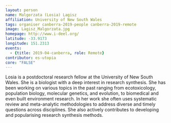 ```yaml
---
layout: person
name: Malgorzata (Losia) Lagisz
affiliation: University of New South Wales
tags: organiser canberra-2019-people canberra-2019-remote
image: Lagisz_Malgorzata.jpg
homepage: http://www.i-deel.org/
latitude: -33.9173
longitude: 151.2313
events:
  - {title: 2019-04-canberra, role: Remote}
contributor: es-utopia
core: "FALSE"
---
```

Losia is a postdoctoral research fellow at the University of New South Wales. She is a biologist with a deep interest in research synthesis. She has been working on various topics in the past ranging from ecotoxicology, population biology, molecular genetics, and evolution, to biomedical and even built environment research. In her work she often uses systematic review and meta-analytic methodologies to address diverse and timely questions across disciplines. She also actively contributes to developing and popularising research synthesis methods.